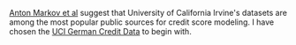 [Anton Markov et al](https://www.sciencedirect.com/science/article/pii/S2405918822000095) suggest that University of California Irvine's datasets are among the most popular public sources for credit score modeling. I have chosen the [UCI German Credit Data](https://archive.ics.uci.edu/dataset/144/statlog+german+credit+data) to begin with.